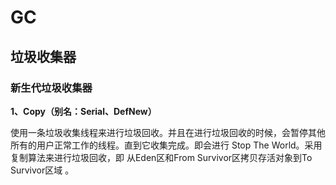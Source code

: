 # GC

## 垃圾收集器

### 新生代垃圾收集器

**1、Copy（别名：Serial、DefNew）**

使用一条垃圾收集线程来进行垃圾回收。并且在进行垃圾回收的时候，会暂停其他所有的用户正常工作的线程。直到它收集完成。即会进行 Stop The World。采用复制算法来进行垃圾回收，即 从Eden区和From Survivor区拷贝存活对象到To Survivor区域 。